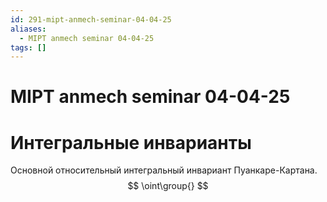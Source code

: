 ```yaml
---
id: 291-mipt-anmech-seminar-04-04-25
aliases:
  - MIPT anmech seminar 04-04-25
tags: []
---
```


# MIPT anmech seminar 04-04-25

# Интегральные инварианты

Основной относительный интегральный инвариант Пуанкаре-Картана.
$$
\oint\group{}
$$
